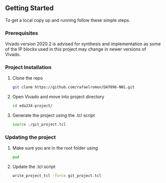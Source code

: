 <!-- GETTING STARTED -->
## Getting Started

To get a local copy up and running follow these simple steps.

### Prerequisites

Vivado version 2020.2 is advised for synthesis and implementation as some of the IP blocks used in this project may change in newer versions of Vivado.


### Project Installation

1. Clone the repo
   ```sh
   git clone https://github.com/rafaelromon/DAT096-NN1.git
   ```
2. Open Vivado and move into project directory
   ```sh
   cd eda234-project/
   ```
3. Generate the project using the .tcl script
    ```sh
    source ./git_project.tcl
    ```
		
### Updating the project

1. Make sure you are in the root folder using 			
   ```sh
   pwd
   ```

2. Update the .tcl script
   ```sh
   write_project_tcl -force git_project.tcl
   ```